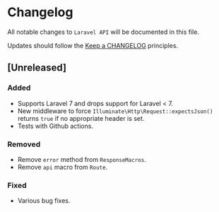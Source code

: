 # Changelog

All notable changes to `Laravel API` will be documented in this file.

Updates should follow the [Keep a CHANGELOG](http://keepachangelog.com/) principles.

<!-- ## [Unreleased]

### Added

### Changed

### Deprecated

### Removed

### Fixed -->

## [Unreleased]

### Added

- Supports Laravel 7 and drops support for Laravel < 7.
- New middleware to force `Illuminate\Http\Request::expectsJson()` returns `true` if no appropriate header is set.
- Tests with Github actions.

### Removed

- Remove `error` method from `ResponseMacros`.
- Remove `api` macro from `Route`.

### Fixed

- Various bug fixes.

